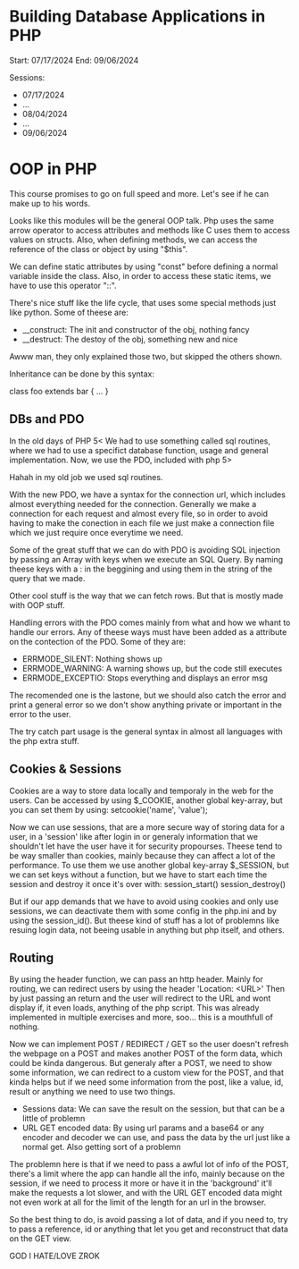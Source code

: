 
# Building Database Applications in PHP

Start: 07/17/2024
End: 09/06/2024

Sessions:
- 07/17/2024
- ...
- 08/04/2024
- ...
- 09/06/2024

# OOP in PHP

This course promises to go on full speed and more. Let's see if he can make up to his words.

Looks like this modules will be the general OOP talk.
Php uses the same arrow operator to access attributes and methods like C uses them to access values on structs.
Also, when defining methods, we can access the reference of the class or object by using "$this".

We can define static attributes by using "const" before defining a normal variable inside the class.
Also, in order to access these static items, we have to use this operator "::".

There's nice stuff like the life cycle, that uses some special methods just like python. Some of theese are:
- \_\_construct: The init and constructor of the obj, nothing fancy
- \_\_destruct: The destoy of the obj, something new and nice

Awww man, they only explained those two, but skipped the others shown.

Inheritance can be done by this syntax:

class foo extends bar {
    ...
}

## DBs and PDO 

In the old days of PHP 5\< We had to use something called sql routines, where we had to use a specifict database function, usage and general implementation.
Now, we use the PDO, included with php 5\>

Hahah in my old job we used sql routines.

With the new PDO, we have a syntax for the connection url, which includes almost everything needed for the connection.
Generally we make a connection for each request and almost every file, so in order to avoid having to make the conection in each
file we just make a connection file which we just require once everytime we need.

Some of the great stuff that we can do with PDO is avoiding SQL injection by passing an Array with keys when we execute 
an SQL Query. By naming theese keys with a : in the beggining and using them in the string of the query that we made.

Other cool stuff is the way that we can fetch rows. But that is mostly made with OOP stuff.

Handling errors with the PDO comes mainly from what and how we whant to handle our errors. 
Any of theese ways must have been added as a attribute on the contection of the PDO. Some of they are:
- ERRMODE\_SILENT: Nothing shows up
- ERRMODE\_WARNING: A warning shows up, but the code still executes
- ERRMODE\_EXCEPTIO: Stops everything and displays an error msg

The recomended one is the lastone, but we should also catch the error and print a general error 
so we don't show anything private or important in the error to the user.

The try catch part usage is the general syntax in almost all languages with the php extra stuff.

## Cookies & Sessions

Cookies are a way to store data locally and temporaly in the web for the users.
Can be accessed by using $\_COOKIE, another global key-array, but you can set them by using:
setcookie('name', 'value');

Now we can use sessions, that are a more secure way of storing data for a user, in a 'session' like after login in or generaly information 
that we shouldn't let have the user have it for security propourses. Theese tend to be way smaller than cookies, mainly because they can affect a 
lot of the performance. To use them we use another global key-array $\_SESSION, but we can set keys without a function, but we have to start each time the session 
and destroy it once it's over with:
session\_start()
session\_destroy()

But if our app demands that we have to avoid using cookies and only use sessions, we can deactivate them with some config in the php.ini and 
by using the session\_id(). But theese kind of stuff has a lot of problemns like resuing login data, not beeing usable in anything but php itself, and others.

## Routing

By using the header function, we can pass an http header. Mainly for routing, we can redirect users by using the header 'Location: \<URL\>'
Then by just passing an return and the user will redirect to the URL and wont display if, it even loads, anything of the php script.
This was already implemented in multiple exercises and more, soo... this is a mouthfull of nothing.

Now we can implement POST / REDIRECT / GET so the user doesn't refresh the webpage on a POST and makes another POST of the form data, which could be kinda dangerous.
But generaly after a POST, we need to show some information, we can redirect to a custom view for the POST, and that kinda helps but if we need some information from the 
post, like a value, id, result or anything we need to use two things.

- Sessions data: We can save the result on the session, but that can be a little of problemn
- URL GET encoded data: By using url params and a base64 or any encoder and decoder we can use, and pass the data by the url just like a normal get. Also getting sort of a problemn

The problemn here is that if we need to pass a awful lot of info of the POST, there's a limit where the app can handle all the info, mainly because 
on the session, if we need to process it more or have it in the 'background' it'll make the requests a lot slower, and with the URL GET encoded data
might not even work at all for the limit of the length for an url in the browser.

So the best thing to do, is avoid passing a lot of data, and if you need to, try to pass a reference, id or anything that let 
you get and reconstruct that data on the GET view.


GOD I HATE/LOVE ZROK
